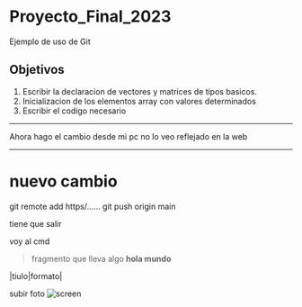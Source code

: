 # Proyecto_Final_2023
Ejemplo de uso de Git
## Objetivos 
1. Escribir la declaracion de vectores y matrices de tipos basicos.
1. Inicializacion de los elementos array con valores determinados
1. Escribir el codigo necesario

***

Ahora hago el cambio desde mi pc
no lo veo reflejado en la web

***

# nuevo cambio

git remote add https/......
git push origin main

tiene que salir

voy al cmd

<hola mundo>

> fragmento que lleva algo **hola mundo**
>
|tiulo|formato|

subir foto
![screen](Proyecto_final_2023/logo.png)


